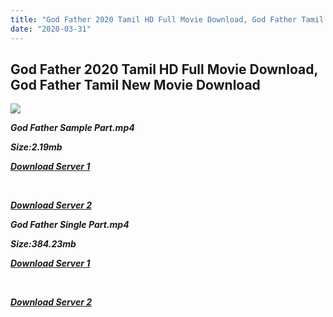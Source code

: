 ```yaml
---
title: "God Father 2020 Tamil HD Full Movie Download, God Father Tamil New Movie Download"
date: "2020-03-31"
---
```


## God Father 2020 Tamil HD Full Movie Download, God Father Tamil New Movie Download

![](https://images.moviebuff.com/e9977a1a-9250-45c7-bc59-2e25dc9507fc?w=1000)

**_God Father Sample Part.mp4_**

**_Size:2.19mb_**

**_[Download Server 1](http://c1.wetransfer.vip/files/Tamil{b337cb003d07febca875724d018e20f8c1927a284fdd439ea607fcc650de5bb7}20Movies/Tamil{b337cb003d07febca875724d018e20f8c1927a284fdd439ea607fcc650de5bb7}202020{b337cb003d07febca875724d018e20f8c1927a284fdd439ea607fcc650de5bb7}20Movies/God{b337cb003d07febca875724d018e20f8c1927a284fdd439ea607fcc650de5bb7}20Father{b337cb003d07febca875724d018e20f8c1927a284fdd439ea607fcc650de5bb7}20(2020)/God{b337cb003d07febca875724d018e20f8c1927a284fdd439ea607fcc650de5bb7}20Father{b337cb003d07febca875724d018e20f8c1927a284fdd439ea607fcc650de5bb7}20(2020){b337cb003d07febca875724d018e20f8c1927a284fdd439ea607fcc650de5bb7}20Proper{b337cb003d07febca875724d018e20f8c1927a284fdd439ea607fcc650de5bb7}20HDRip/God{b337cb003d07febca875724d018e20f8c1927a284fdd439ea607fcc650de5bb7}20Father{b337cb003d07febca875724d018e20f8c1927a284fdd439ea607fcc650de5bb7}20(2020){b337cb003d07febca875724d018e20f8c1927a284fdd439ea607fcc650de5bb7}20Sample{b337cb003d07febca875724d018e20f8c1927a284fdd439ea607fcc650de5bb7}20(640x360).mp4)_**

**_[  
](http://c1.wetransfer.vip/files/Tamil{b337cb003d07febca875724d018e20f8c1927a284fdd439ea607fcc650de5bb7}20Movies/Tamil{b337cb003d07febca875724d018e20f8c1927a284fdd439ea607fcc650de5bb7}202020{b337cb003d07febca875724d018e20f8c1927a284fdd439ea607fcc650de5bb7}20Movies/God{b337cb003d07febca875724d018e20f8c1927a284fdd439ea607fcc650de5bb7}20Father{b337cb003d07febca875724d018e20f8c1927a284fdd439ea607fcc650de5bb7}20(2020)/God{b337cb003d07febca875724d018e20f8c1927a284fdd439ea607fcc650de5bb7}20Father{b337cb003d07febca875724d018e20f8c1927a284fdd439ea607fcc650de5bb7}20(2020){b337cb003d07febca875724d018e20f8c1927a284fdd439ea607fcc650de5bb7}20Proper{b337cb003d07febca875724d018e20f8c1927a284fdd439ea607fcc650de5bb7}20HDRip/God{b337cb003d07febca875724d018e20f8c1927a284fdd439ea607fcc650de5bb7}20Father{b337cb003d07febca875724d018e20f8c1927a284fdd439ea607fcc650de5bb7}20(2020){b337cb003d07febca875724d018e20f8c1927a284fdd439ea607fcc650de5bb7}20Sample{b337cb003d07febca875724d018e20f8c1927a284fdd439ea607fcc650de5bb7}20(640x360).mp4)_**

**_[Download Server 2](http://c1.wetransfer.vip/files/Tamil{b337cb003d07febca875724d018e20f8c1927a284fdd439ea607fcc650de5bb7}20Movies/Tamil{b337cb003d07febca875724d018e20f8c1927a284fdd439ea607fcc650de5bb7}202020{b337cb003d07febca875724d018e20f8c1927a284fdd439ea607fcc650de5bb7}20Movies/God{b337cb003d07febca875724d018e20f8c1927a284fdd439ea607fcc650de5bb7}20Father{b337cb003d07febca875724d018e20f8c1927a284fdd439ea607fcc650de5bb7}20(2020)/God{b337cb003d07febca875724d018e20f8c1927a284fdd439ea607fcc650de5bb7}20Father{b337cb003d07febca875724d018e20f8c1927a284fdd439ea607fcc650de5bb7}20(2020){b337cb003d07febca875724d018e20f8c1927a284fdd439ea607fcc650de5bb7}20Proper{b337cb003d07febca875724d018e20f8c1927a284fdd439ea607fcc650de5bb7}20HDRip/God{b337cb003d07febca875724d018e20f8c1927a284fdd439ea607fcc650de5bb7}20Father{b337cb003d07febca875724d018e20f8c1927a284fdd439ea607fcc650de5bb7}20(2020){b337cb003d07febca875724d018e20f8c1927a284fdd439ea607fcc650de5bb7}20Sample{b337cb003d07febca875724d018e20f8c1927a284fdd439ea607fcc650de5bb7}20(640x360).mp4)_**

**_God Father Single Part.mp4_**

**_Size:384.23mb_**

**_[Download Server 1](http://c8.wetransfer.vip//files/God{b337cb003d07febca875724d018e20f8c1927a284fdd439ea607fcc650de5bb7}20Father{b337cb003d07febca875724d018e20f8c1927a284fdd439ea607fcc650de5bb7}20(2020).mp4)_**

**_[  
](http://c8.wetransfer.vip//files/God{b337cb003d07febca875724d018e20f8c1927a284fdd439ea607fcc650de5bb7}20Father{b337cb003d07febca875724d018e20f8c1927a284fdd439ea607fcc650de5bb7}20(2020).mp4)_**

**_[Download Server 2](http://c8.wetransfer.vip//files/God{b337cb003d07febca875724d018e20f8c1927a284fdd439ea607fcc650de5bb7}20Father{b337cb003d07febca875724d018e20f8c1927a284fdd439ea607fcc650de5bb7}20(2020).mp4)_**
